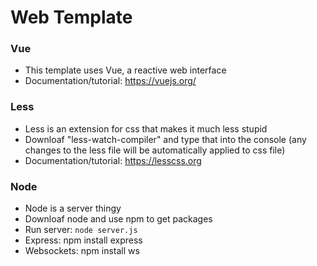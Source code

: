 # Web Template

### Vue
- This template uses Vue, a reactive web interface
- Documentation/tutorial: https://vuejs.org/

### Less
- Less is an extension for css that makes it much less stupid
- Downloaf "less-watch-compiler" and type that into the console (any changes to the less file will be automatically applied to css file)
- Documentation/tutorial: https://lesscss.org

### Node
- Node is a server thingy
- Downloaf node and use npm to get packages
- Run server: `node server.js`
- Express: npm install express
- Websockets: npm install ws

